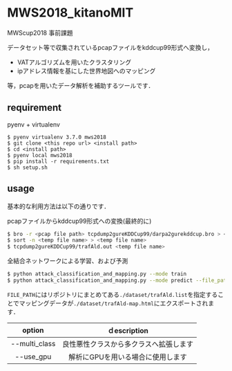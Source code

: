# MWS2018_kitanoMIT
MWScup2018 事前課題  

データセット等で収集されているpcapファイルをkddcup99形式へ変換し，

- VATアルゴリズムを用いたクラスタリング
- ipアドレス情報を基にした世界地図へのマッピング

等，pcapを用いたデータ解析を補助するツールです．

## requirement
pyenv + virtualenv

```
$ pyenv virtualenv 3.7.0 mws2018
$ git clone <this repo url> <install path>
$ cd <install path>
$ pyenv local mws2018
$ pip install -r requirements.txt
$ sh setup.sh
```

## usage 
基本的な利用方法は以下の通りです．

pcapファイルからkddcup99形式への変換(最終的に)
```bash
$ bro -r <pcap file path> tcpdump2gureKDDCup99/darpa2gurekddcup.bro > <temp file name>
$ sort -n <temp file name> > <temp file name>
$ tcpdump2gureKDDCup99/trafAld.out <temp file name>
```

全結合ネットワークによる学習、および予測
```bash
$ python attack_classification_and_mapping.py --mode train
$ python attack_classification_and_mapping.py --mode predict --file_path FILE_PATH
```

`FILE_PATH`にはリポジトリにまとめてある`./dataset/trafAld.list`を指定することでマッピングデータが`./dataset/trafAld-map.html`にエクスポートされます．

|     option    |              ｄescription              |
|:-------------:|:--------------------------------------:|
| --multi_class | 良性悪性クラスから多クラスへ拡張します |
| --use_gpu     | 解析にGPUを用いる場合に使用します      |
